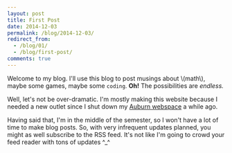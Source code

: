 ```yaml
---
layout: post
title: First Post
date: 2014-12-03
permalink: /blog/2014-12-03/
redirect_from: 
  - /blog/01/
  - /blog/first-post/
comments: true
---
```


Welcome to my blog.
I'll use this blog to post musings about \\(math\\), maybe some games, maybe some `coding`.
**Oh!** The possibilities are _endless._

<!--break-->

Well, let's not be over-dramatic.
I'm mostly making this website because I needed a new outlet since I shut down my [Auburn webspace](http://www.auburn.edu/~dpb0006) a while ago.

Having said that, I'm in the middle of the semester, so I won't have a lot of time to make blog posts.
So, with very infrequent updates planned, you might as well subscribe to the RSS feed.
It's not like I'm going to crowd your feed reader with tons of updates ^_^
